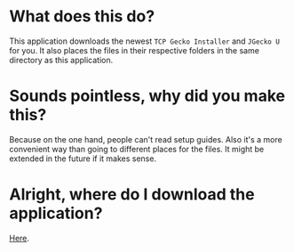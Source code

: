 # What does this do?
This application downloads the newest `TCP Gecko Installer` and `JGecko U` for you. It also places the files in their respective folders in the same directory as this application.

# Sounds pointless, why did you make this?
Because on the one hand, people can't read setup guides. Also it's a more convenient way than going to different places for the files. It might be extended in the future if it makes sense.

# Alright, where do I download the application?
[Here](Gecko%20U%20Porter.jar?raw=true).